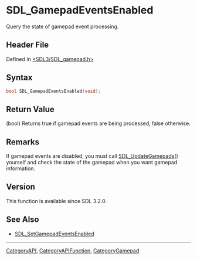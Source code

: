 # SDL_GamepadEventsEnabled

Query the state of gamepad event processing.

## Header File

Defined in [<SDL3/SDL_gamepad.h>](https://github.com/libsdl-org/SDL/blob/main/include/SDL3/SDL_gamepad.h)

## Syntax

```c
bool SDL_GamepadEventsEnabled(void);
```

## Return Value

(bool) Returns true if gamepad events are being processed, false otherwise.

## Remarks

If gamepad events are disabled, you must call
[SDL_UpdateGamepads](SDL_UpdateGamepads)() yourself and check the state of
the gamepad when you want gamepad information.

## Version

This function is available since SDL 3.2.0.

## See Also

- [SDL_SetGamepadEventsEnabled](SDL_SetGamepadEventsEnabled)






----
[CategoryAPI](CategoryAPI), [CategoryAPIFunction](CategoryAPIFunction), [CategoryGamepad](CategoryGamepad)

